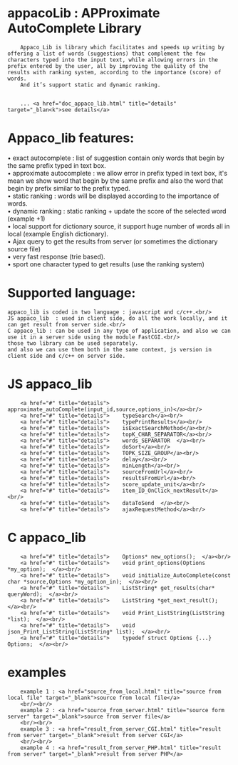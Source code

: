 appacoLib : APProximate AutoComplete Library
=========
	
	
		Appaco_Lib is library which facilitates and speeds up writing by offering a list of words (suggestions) that complement the few characters typed into the input text, while allowing errors in the prefix entered by the user, all by improving the quality of the results with ranking system, according to the importance (score) of words.
		And it’s support static and dynamic ranking.


		... <a href="doc_appaco_lib.html" title="details" target="_blan<k">see details</a>	
	

	

Appaco_lib features:
====================
•	exact autocomplete : list of suggestion contain only words that begin by the same prefix typed in text box.<br/>
•	approximate autocomplete : we allow error in prefix typed in text box, it's mean we show word that begin by the same prefix and also the word that begin by prefix similar to the prefix typed.<br/>
•	static ranking : words will be displayed according to the importance of words.<br/>
•	dynamic ranking : static ranking + update the score of the selected word (example +1)<br/>
•	local support for dictionary source, it support huge number of words all in local (example English dictionary).<br/>
•	Ajax query to get the results from server (or sometimes the dictionary source file)<br/>
•	very fast response (trie based).<br/>
•	sport one character typed to get results (use the ranking system)<br/>

	

Supported language:
====================
	appaco_lib is coded in two language : javascript and c/c++.<br/>
	JS appaco_lib  : used in client side, do all the work locally, and it can get result from server side.<br/>
	C appaco_lib : can be used in any type of application, and also we can use it in a server side using the module FastCGI.<br/>
	those two library can be used separately.
	and also we can use them both in the same context, js version in client side and c/c++ on server side.



JS appaco_lib
=============
		<a href="#" title="details">	approximate_autoComplete(input_id,source,options_in)</a><br/>
		<a href="#" title="details">    typeSearch</a><br/>
		<a href="#" title="details">    typePrintResults</a><br/>
		<a href="#" title="details">    isExactSearchMethod</a><br/>
		<a href="#" title="details">    topK_CHAR_SEPARATOR</a><br/>
		<a href="#" title="details">    words_SEPARATOR  </a><br/>
		<a href="#" title="details">    doSort</a><br/>
		<a href="#" title="details">    TOPK_SIZE_GROUP</a><br/>
		<a href="#" title="details">    delay</a><br/>
		<a href="#" title="details">    minLength</a><br/>
		<a href="#" title="details">    sourceFromUrl</a><br/>
		<a href="#" title="details">    resultsFromUrl</a><br/>
		<a href="#" title="details">	score_update_unit</a><br/>
		<a href="#" title="details">	item_ID_OnClick_nextResult</a><br/>
		<a href="#" title="details">	dataToSend  </a><br/>
		<a href="#" title="details">	ajaxRequestMethod</a><br/>

C appaco_lib
============
		<a href="#" title="details">	Options* new_options();  </a><br/>
		<a href="#" title="details">	void print_options(Options *my_option);  </a><br/>
		<a href="#" title="details">	void initialize_AutoComplete(const char *source,Options *my_option_in);  </a><br/>
		<a href="#" title="details">	ListString* get_results(char* queryWord);  </a><br/>
		<a href="#" title="details">	ListString *get_next_result();  </a><br/>
		<a href="#" title="details">	void Print_ListString(ListString *list);  </a><br/>
		<a href="#" title="details">	void json_Print_ListString(ListString* list);  </a><br/>
		<a href="#" title="details">	typedef struct Options {...} Options;  </a><br/>

examples
========

		example 1 : <a href="source_from_local.html" title="source from local file" target="_blank">source from local file</a>
		<br/><br/>
		example 2 : <a href="source_from_server.html" title="source form server" target="_blank">source from server file</a>
		<br/><br/>
		example 3 : <a href="result_from_server_CGI.html" title="result from server" target="_blank">result from server CGI</a>
		<br/><br/>
		example 4 : <a href="result_from_server_PHP.html" title="result from server" target="_blank">result from server PHP</a>
